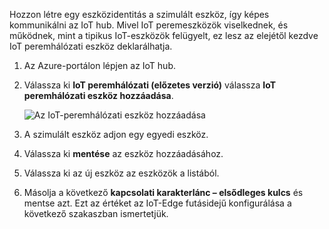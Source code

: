 Hozzon létre egy eszközidentitás a szimulált eszköz, így képes kommunikálni az IoT hub. Mivel IoT peremeszközök viselkednek, és működnek, mint a tipikus IoT-eszközök felügyelt, ez lesz az elejétől kezdve IoT peremhálózati eszköz deklarálhatja. 

1. Az Azure-portálon lépjen az IoT hub.
1. Válassza ki **IoT peremhálózati (előzetes verzió)** válassza **IoT peremhálózati eszköz hozzáadása**.

   ![Az IoT-peremhálózati eszköz hozzáadása](./media/iot-edge-register-device/add-device.png)

1. A szimulált eszköz adjon egy egyedi eszköz.
1. Válassza ki **mentése** az eszköz hozzáadásához.
1. Válassza ki az új eszköz az eszközök a listából.
1. Másolja a következő **kapcsolati karakterlánc – elsődleges kulcs** és mentse azt. Ezt az értéket az IoT-Edge futásidejű konfigurálása a következő szakaszban ismertetjük. 

